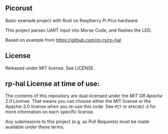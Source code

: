 ## Picorust

Basic example project with Rust on Raspberry Pi Pico hardware

This project parses UART input into Morse Code, and flashes the LED.

Based on example from https://github.com/rp-rs/rp-hal

 ## License

Released under MIT license. See LICENSE.

## rp-hal License at time of use:

The contents of this repository are dual-licensed under the _MIT OR Apache
2.0_ License. That means you can choose either the MIT license or the
Apache-2.0 license when you re-use this code. See `MIT` or `APACHE2.0` for more
information on each specific license.

Any submissions to this project (e.g. as Pull Requests) must be made available
under these terms.
